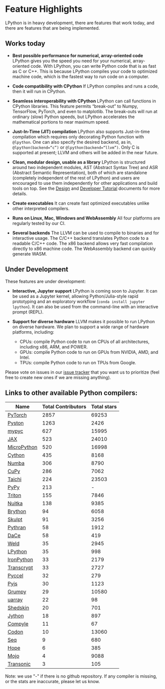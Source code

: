 # Feature Highlights

LPython is in heavy development, there are features that work today, and there are
features that are being implemented.

## Works today

* **Best possible performance for numerical, array-oriented code**
    LPython gives you the speed you need for your numerical, array-oriented code. With LPython, you can write Python code that is as fast as C or C++. This is because LPython compiles your code to optimized machine code, which is the fastest way to run code on a computer.

* **Code compatibility with CPython**
    If LPython compiles and runs a code, then it will run in CPython.

* **Seamless interoperability with CPython**
    LPython can call functions in CPython libraries. This feature permits “break-out” to Numpy, TensorFlow, PyTorch, and even to matplotlib. The break-outs will run at ordinary (slow) Python speeds, but LPython accelerates the mathematical portions to near maximum speed.

* **Just-In-Time (JIT) compilation**
    LPython also supports Just-in-time compilation which requires only decorating Python function with `@lpython`. One can also specify the desired backend, as in, `@lpython(backend=“c”)` or `@lpython(backend=“llvm”)`. Only C is supported at present; LLVM and others will be added in the near future.

* **Clean, modular design, usable as a library**
    LPython is structured around two independent modules, AST (Abstract Syntax
    Tree) and ASR (Abstract Semantic Representation), both of which are
    standalone (completely independent of the rest of LPython) and users are
    encouraged to use them independently for other applications and build tools
    on top. See the [Design](https://docs.lfortran.org/design/) and
    [Developer Tutorial](https://docs.lfortran.org/developer_tutorial/) documents for
    more details.

* **Create executables**
    It can create fast optimized executables unlike other interpreted compilers.

* **Runs on Linux, Mac, Windows and WebAssembly**
    All four platforms are regularly tested by our CI.

* **Several backends**
    The LLVM can be used to compile to binaries and for interactive usage. The
    C/C++ backend translates Python code to a readable C/C++ code. The x86 backend
    allows very fast compilation directly to x86 machine code. The WebAssembly
    backend can quickly generate WASM.


## Under Development

These features are under development:

* **Interactive, Jupyter support**
    LPython is coming soon to Jupyter. It can be used as a Jupyter kernel,
    allowing Python/Julia-style rapid prototyping and an exploratory
    workflow (`conda install jupyter lpython`).
    It can also be used from the command-line with an interactive prompt
    (REPL).

* **Support for diverse hardware**
    LLVM makes it possible to run LPython on diverse hardware.
    We plan to support a wide range of hardware platforms, including:

    - CPUs: compile Python code to run on CPUs of all architectures, including x86, ARM, and POWER.
    - GPUs: compile Python code to run on GPUs from NVIDIA, AMD, and Intel.
    - TPUs: compile Python code to run on TPUs from Google.

Please vote on issues in our [issue tracker] that you want us to prioritize
(feel free to create new ones if we are missing anything).


## Links to other available Python compilers:
Name | Total Contributors | Total stars
--|--|--
[PyTorch](https://github.com/pytorch/pytorch)               | 2857 | 69253
[Pyston](https://github.com/pyston/pyston)                  | 1263 |  2426
[mypyc](https://github.com/mypyc/mypyc)                     |  627 | 15995
[JAX](https://github.com/google/jax)                        |  523 | 24010
[MicroPython](https://github.com/micropython/micropython)   |  520 | 16998
[Cython](https://github.com/cython/cython)                  |  435 |  8168
[Numba](https://github.com/numba/numba)                     |  306 |  8790
[CuPy](https://github.com/cupy/cupy)                        |  286 |  7062
[Taichi](https://github.com/taichi-dev/taichi)              |  224 | 23503
[PyPy](https://www.pypy.org/)                               |  213 |     -
[Triton](https://github.com/openai/triton)                  |  155 |  7846
[Nuitka](https://github.com/Nuitka/Nuitka)                  |  138 |  9385
[Brython](https://github.com/brython-dev/brython)           |   94 |  6058
[Skulpt](https://github.com/skulpt/skulpt)                  |   91 |  3256
[Pythran](https://github.com/serge-sans-paille/pythran)     |   58 |  1912
[DaCe](https://github.com/spcl/dace)                        |   58 |   419
[Weld](https://github.com/weld-project/weld)                |   35 |  2945
[LPython](https://github.com/lcompilers/lpython)            |   35 |   998
[IronPython](https://github.com/IronLanguages/ironpython3)  |   33 |  2179
[Transcrypt](https://github.com/TranscryptOrg/transcrypt)   |   33 |  2727
[Pyccel](https://github.com/pyccel/pyccel)                  |   32 |   279
[Pyjs](https://github.com/pyjs/pyjs)                        |   30 |  1123
[Grumpy](https://github.com/google/grumpy)                  |   29 | 10580
[uarray](https://github.com/Quansight-Labs/uarray)          |   22 |    98
[Shedskin](https://github.com/shedskin/shedskin)            |   20 |   701
[Jython](https://github.com/jython/jython)                  |   18 |   897
[Compyle](https://github.com/pypr/compyle)                  |   11 |    67
[Codon](https://github.com/exaloop/codon)                   |   10 | 13060
[Seq](https://github.com/seq-lang/seq)                      |    9 |   680
[Hope](https://github.com/jakeret/hope)                     |    6 |   385
[Mojo](https://github.com/modularml/mojo)                   |    4 |  9088
[Transonic](https://github.com/fluiddyn/transonic)          |    3 |   105

Note: we use "-" if there is no github repository. If any compiler is missing,
or the stats are inaccurate, please let us know.

[issue tracker]: https://github.com/lcompilers/lpython/issues
